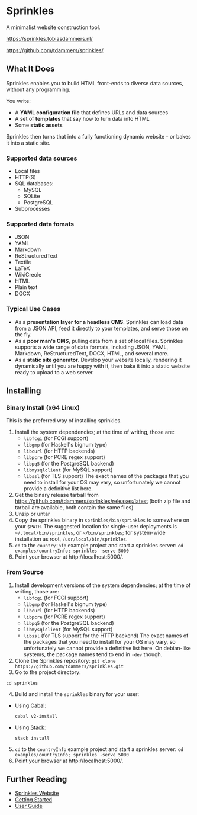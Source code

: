 # Sprinkles

A minimalist website construction tool.

https://sprinkles.tobiasdammers.nl/

https://github.com/tdammers/sprinkles/

## What It Does

Sprinkles enables you to build HTML front-ends to diverse data sources,
without any programming.

You write:

- A **YAML configuration file** that defines URLs and data sources
- A set of **templates** that say how to turn data into HTML
- Some **static assets**

Sprinkles then turns that into a fully functioning dynamic website - or bakes
it into a static site.

### Supported data sources

- Local files
- HTTP(S)
- SQL databases:
  - MySQL
  - SQLite
  - PostgreSQL
- Subprocesses

### Supported data fomats

- JSON
- YAML
- Markdown
- ReStructuredText
- Textile
- LaTeX
- WikiCreole
- HTML
- Plain text
- DOCX

### Typical Use Cases

- As a **presentation layer for a headless CMS**. Sprinkles can load data from
  a JSON API, feed it directly to your templates, and serve those on the fly.
- As a **poor man's CMS**, pulling data from a set of local files. Sprinkles
  supports a wide range of data formats, including JSON, YAML, Markdown,
  ReStructuredText, DOCX, HTML, and several more.
- As a **static site generator**. Develop your website locally, rendering it
  dynamically until you are happy with it, then bake it into a static website
  ready to upload to a web server.

## Installing

### Binary Install (x64 Linux)

This is the preferred way of installing sprinkles.

1. Install the system dependencies; at the time of writing, those are:
    - `libfcgi` (for FCGI support)
    - `libgmp` (for Haskell's bignum type)
    - `libcurl` (for HTTP backends)
    - `libpcre` (for PCRE regex support)
    - `libpq5` (for the PostgreSQL backend)
    - `libmysqlclient` (for MySQL support)
    - `libssl` (for TLS support)
  The exact names of the packages that you need to install for your OS may
  vary, so unfortunately we cannot provide a definitive list here.
2. Get the binary release tarball from
  https://github.com/tdammers/sprinkles/releases/latest (both zip file and
  tarball are available, both contain the same files)
3. Unzip or untar
4. Copy the sprinkles binary in `sprinkles/bin/sprinkles` to somewhere on your
   `$PATH`.  The suggested location for single-user deployments is
   `~/.local/bin/sprinkles`, or `~/bin/sprinkles`; for system-wide installation
   as root, `/usr/local/bin/sprinkles`.
5. `cd` to the `countryInfo` example project and start a sprinkles server:
  `cd examples/countryInfo; sprinkles -serve 5000`
6. Point your browser at http://localhost:5000/.

### From Source

1. Install development versions of the system dependencies; at the time of
  writing, those are:
    - `libfcgi` (for FCGI support)
    - `libgmp` (for Haskell's bignum type)
    - `libcurl` (for HTTP backends)
    - `libpcre` (for PCRE regex support)
    - `libpq5` (for the PostgreSQL backend)
    - `libmysqlclient` (for MySQL support)
    - `libssl` (for TLS support for the HTTP backend)
  The exact names of the packages that you need to install for your OS may
  vary, so unfortunately we cannot provide a definitive list here. On
  debian-like systems, the package names tend to end in `-dev` though.
2. Clone the Sprinkles repository:
  `git clone https://github.com/tdammers/sprinkles.git`
3. Go to the project directory:
  ```
  cd sprinkles
  ```
4. Build and install the `sprinkles` binary for your user:
  - Using [Cabal](https://www.haskell.org/cabal/):
    ```
    cabal v2-install
    ```
  - Using [Stack](https://haskellstack.org/):
    ```
    stack install
    ```
5. `cd` to the `countryInfo` example project and start a sprinkles server:
  `cd examples/countryInfo; sprinkles -serve 5000`
6. Point your browser at http://localhost:5000/.

## Further Reading

- [Sprinkles Website](https://sprinkles/tobiasdammers.nl/)
- [Getting Started](https://sprinkles.tobiasdammers.nl/doc/guide/getting-started)
- [User Guide](https://sprinkles.tobiasdammers.nl/doc/guide)
